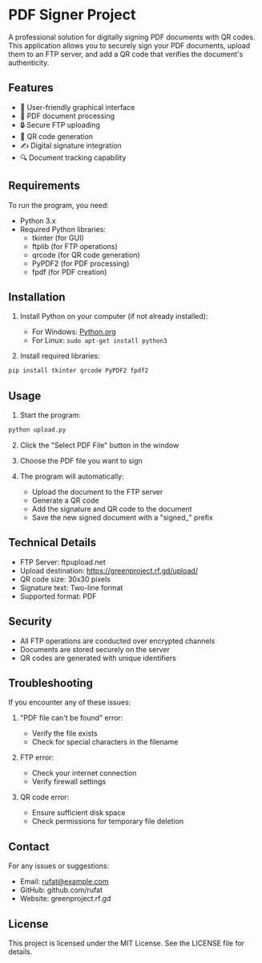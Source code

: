 # PDF Signer Project

A professional solution for digitally signing PDF documents with QR codes. This application allows you to securely sign your PDF documents, upload them to an FTP server, and add a QR code that verifies the document's authenticity.

## Features

- 🎯 User-friendly graphical interface
- 📄 PDF document processing
- 🔒 Secure FTP uploading
- 📱 QR code generation
- ✍️ Digital signature integration
- 🔍 Document tracking capability

## Requirements

To run the program, you need:

- Python 3.x
- Required Python libraries:
  - tkinter (for GUI)
  - ftplib (for FTP operations)
  - qrcode (for QR code generation)
  - PyPDF2 (for PDF processing)
  - fpdf (for PDF creation)

## Installation

1. Install Python on your computer (if not already installed):
   - For Windows: [Python.org](https://www.python.org/downloads/)
   - For Linux: `sudo apt-get install python3`

2. Install required libraries:
```bash
pip install tkinter qrcode PyPDF2 fpdf2
```

## Usage

1. Start the program:
```bash
python upload.py
```

2. Click the "Select PDF File" button in the window

3. Choose the PDF file you want to sign

4. The program will automatically:
   - Upload the document to the FTP server
   - Generate a QR code
   - Add the signature and QR code to the document
   - Save the new signed document with a "signed_" prefix

## Technical Details

- FTP Server: ftpupload.net
- Upload destination: https://greenproject.rf.gd/upload/
- QR code size: 30x30 pixels
- Signature text: Two-line format
- Supported format: PDF

## Security

- All FTP operations are conducted over encrypted channels
- Documents are stored securely on the server
- QR codes are generated with unique identifiers

## Troubleshooting

If you encounter any of these issues:

1. "PDF file can't be found" error:
   - Verify the file exists
   - Check for special characters in the filename

2. FTP error:
   - Check your internet connection
   - Verify firewall settings

3. QR code error:
   - Ensure sufficient disk space
   - Check permissions for temporary file deletion

## Contact

For any issues or suggestions:
- Email: rufat@example.com
- GitHub: github.com/rufat
- Website: greenproject.rf.gd

## License

This project is licensed under the MIT License. See the LICENSE file for details.
